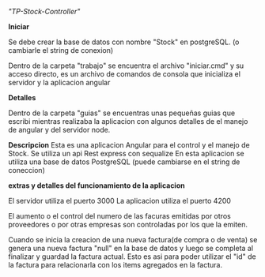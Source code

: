 *"TP-Stock-Controller"*

**Iniciar**

Se debe crear la base de datos con nombre "Stock" en postgreSQL.
(o cambiarle el string de conexion)

Dentro de la carpeta "trabajo" se encuentra el archivo "iniciar.cmd" y su acceso directo, es un archivo de comandos de consola que inicializa el servidor y la aplicacion angular

**Detalles**

Dentro de la carpeta "guias" se encuentras unas pequeñas guias que escribi mientras realizaba la aplicacion con algunos detalles de el manejo de angular y del servidor node.

**Descripcion**
Esta es una aplicacion Angular para el control y el manejo de Stock.
Se utiliza un api Rest express con sequalize
En esta aplicacion se utiliza una base de datos PostgreSQL (puede cambiarse en el string de coneccion)


**extras y detalles del funcionamiento de la aplicacion**

El servidor utiliza el puerto 3000
La aplicacion utiliza el puerto 4200

El aumento o el control del numero de las facuras emitidas por otros proveedores o por otras empresas son controladas por los que la emiten.

Cuando se inicia la creacion de una nueva factura(de compra o de venta) se genera una nueva factura "null" en la base de datos y luego se completa al finalizar y guardad la factura actual. Esto es asi para poder utilizar el "id" de la factura para relacionarla con los items agregados en la factura.


